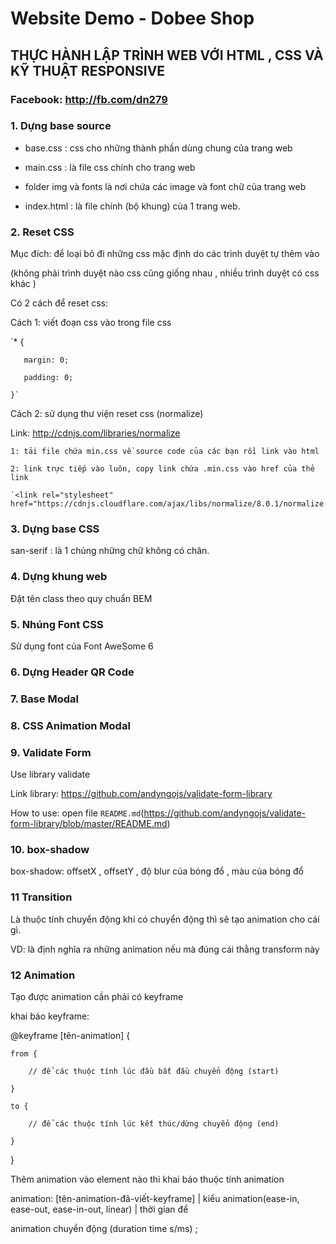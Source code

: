 # Website Demo - Dobee Shop

## THỰC HÀNH LẬP TRÌNH WEB VỚI HTML , CSS VÀ KỸ THUẬT RESPONSIVE

### Facebook: http://fb.com/dn279

### 1. Dựng base source

- base.css : css cho những thành phần dùng chung của trang web

- main.css : là file css chính cho trang web

- folder img và fonts là nơi chứa các image và font chữ của trang web

- index.html : là file chính (bộ khung) của 1 trang web.

### 2. Reset CSS

Mục đích: để loại bỏ đi những css mặc định do các trình duyệt tự thêm vào 

(không phải trình duyệt nào css cũng giống nhau , nhiều trình duyệt có css khác )

Có 2 cách để reset css:

Cách 1: viết đoạn css vào trong file css 
   
   `* {

       margin: 0;

       padding: 0;

    }`

Cách 2: sử dụng thư viện reset css (normalize)

Link: http://cdnjs.com/libraries/normalize

    1: tải file chứa min.css về source code của các bạn rồi link vào html

    2: link trực tiếp vào luôn, copy link chứa .min.css vào href của thẻ link

    `<link rel="stylesheet" href="https://cdnjs.cloudflare.com/ajax/libs/normalize/8.0.1/normalize.min.css">`

### 3. Dựng base CSS

san-serif : là 1 chủng những chữ không có chân.

### 4. Dựng khung web

Đặt tên class theo quy chuẩn BEM

### 5. Nhúng Font CSS

Sử dụng font của Font AweSome 6

### 6. Dựng Header QR Code 

### 7. Base Modal 

### 8. CSS Animation Modal

### 9. Validate Form 

Use library validate 

Link library: https://github.com/andyngojs/validate-form-library

How to use: open file `README.md`(https://github.com/andyngojs/validate-form-library/blob/master/README.md)

### 10. box-shadow 

box-shadow: offsetX , offsetY , độ blur của bóng đổ , màu của bóng đổ

### 11 Transition

 Là thuộc tính chuyển động khi có chuyển động thì sẽ tạo animation cho cái gì.

VD: là định nghĩa ra những animation nếu mà đúng cái thằng transform này

### 12 Animation 

Tạo được animation cần phải có keyframe 

khai báo keyframe: 

@keyframe [tên-animation] {

    from {

        // để các thuộc tính lúc đầu bắt đầu chuyển động (start)

    }

    to {

        // để các thuộc tính lúc kết thúc/dừng chuyển động (end)

    }

}

Thêm animation vào element nào thì khai báo thuộc tính animation 

animation: [tên-animation-đã-viết-keyframe] | kiểu animation(ease-in, ease-out, ease-in-out, linear) | thời gian để 

animation chuyển động (duration time s/ms) ;
